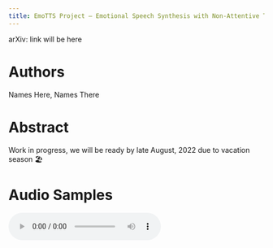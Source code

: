 ```yaml
---
title: EmoTTS Project — Emotional Speech Synthesis with Non-Attentive Tacotron
---
```


arXiv: link will be here

# Authors
Names Here, Names There

# Abstract
Work in progress, we will be ready by late August, 2022 due to vacation season 🏖️

# Audio Samples
<audio controls src="https://github.com/diparty/diparty.github.io/raw/main/projects/tts/emo/example.wav"></audio>
